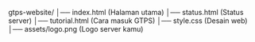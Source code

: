 gtps-website/
│── index.html      (Halaman utama)
│── status.html     (Status server)
│── tutorial.html   (Cara masuk GTPS)
│── style.css       (Desain web)
│── assets/logo.png (Logo server kamu)
